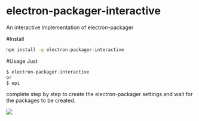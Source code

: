 # electron-packager-interactive
An interactive implementation of electron-packager

#Install
```bash
npm install -g electron-packager-interactive
```

#Usage
Just
```bash
$ electron-packager-interactive
or
$ epi
```
complete step by step to create the electron-packager settings and wait for the packages to be created.

<img src="https://raw.githubusercontent.com/Urucas/electron-packager-interactive/master/screen.png" />
